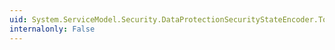 ```yaml
---
uid: System.ServiceModel.Security.DataProtectionSecurityStateEncoder.ToString
internalonly: False
---
```

